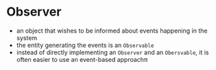 # Observer

- an object that wishes to be informed about events happening in the system
- the entity generating the events is an `Observable`
- instead of directly implementing an `Observer` and an `Obersvable`, it is often easier to use an event-based approachπ
